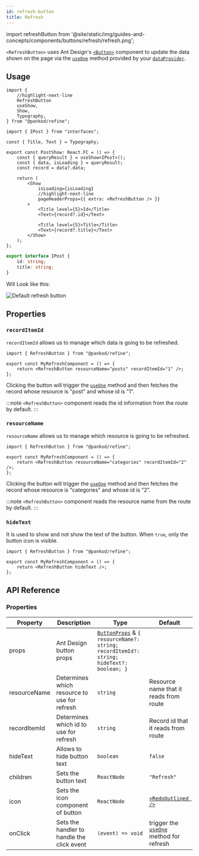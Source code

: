 ```yaml
---
id: refresh-button
title: Refresh
---
```


import refreshButton from '@site/static/img/guides-and-concepts/components/buttons/refresh/refresh.png';

`<RefreshButton>` uses Ant Design's [`<Button>`](https://ant.design/components/button/) component to update the data shown on the page via the [`useOne`](api-references/hooks/data/useOne.md) method provided by your [`dataProvider`](api-references/providers/data-provider.md).

## Usage

```tsx
import {
    //highlight-next-line
    RefreshButton
    useShow,
    Show,
    Typography,
} from "@pankod/refine";

import { IPost } from "interfaces";

const { Title, Text } = Typography;

export const PostShow: React.FC = () => {
    const { queryResult } = useShow<IPost>();
    const { data, isLoading } = queryResult;
    const record = data?.data;

    return (
        <Show
            isLoading={isLoading}
            //highlight-next-line
            pageHeaderProps={{ extra: <RefreshButton /> }}
        >
            <Title level={5}>Id</Title>
            <Text>{record?.id}</Text>

            <Title level={5}>Title</Title>
            <Text>{record?.title}</Text>
        </Show>
    );
};
```

```ts
export interface IPost {
    id: string;
    title: string;
}
```

Will Look like this:

<div class="img-container">
    <div class="window">
        <div class="control red"></div>
        <div class="control orange"></div>
        <div class="control green"></div>
    </div>
    <img src={refreshButton} alt="Default refresh button" />
</div>

## Properties

### `recordItemId`

`recordItemId` allows us to manage which data is going to be refreshed.

```tsx
import { RefreshButton } from "@pankod/refine";

export const MyRefreshComponent = () => {
    return <RefreshButton resourceName="posts" recordItemId="1" />;
};
```

Clicking the button will trigger the [`useOne`](api-references/hooks/data/useOne.md) method and then fetches the record whose resource is "post" and whose id is "1".

:::note
`<RefreshButton>` component reads the id information from the route by default.
:::

### `resourceName`

`resourceName` allows us to manage which resource is going to be refreshed.

```tsx
import { RefreshButton } from "@pankod/refine";

export const MyRefreshComponent = () => {
    return <RefreshButton resourceName="categories" recordItemId="2" />;
};
```

Clicking the button will trigger the [`useOne`](api-references/hooks/data/useOne.md) method and then fetches the record whose resource is "categories" and whose id is "2".

:::note
`<RefreshButton>` component reads the resource name from the route by default.
:::

### `hideText`

It is used to show and not show the text of the button. When `true`, only the button icon is visible.

```tsx
import { RefreshButton } from "@pankod/refine";

export const MyRefreshComponent = () => {
    return <RefreshButton hideText />;
};
```

## API Reference

### Properties

| Property     | Description                                  | Type                                                                                                                                 | Default                                                                        |
| ------------ | -------------------------------------------- | ------------------------------------------------------------------------------------------------------------------------------------ | ------------------------------------------------------------------------------ |
| props        | Ant Design button props                      | [`ButtonProps`](https://ant.design/components/button/#API) & `{ resourceName?: string; recordItemId?: string; hideText?: boolean; }` |                                                                                |
| resourceName | Determines which resource to use for refresh | `string`                                                                                                                             | Resource name that it reads from route                                         |
| recordItemId | Determines which id to use for refresh       | `string`                                                                                                                             | Record id that it reads from route                                             |
| hideText     | Allows to hide button text                   | `boolean`                                                                                                                            | `false`                                                                        |
| children     | Sets the button text                         | `ReactNode`                                                                                                                          | `"Refresh"`                                                                    |
| icon         | Sets the icon component of button            | `ReactNode`                                                                                                                          | [`<RedoOutlined />`](https://ant.design/components/icon/)                      |
| onClick      | Sets the handler to handle the click event   | `(event) => void`                                                                                                                    | trigger the [`useOne`](api-references/hooks/data/useOne.md) method for refresh |
